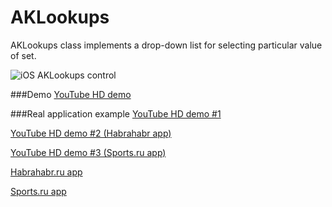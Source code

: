 AKLookups
=========

AKLookups class implements a drop-down list for selecting particular value of set.

![iOS AKLookups control](http://cdn.makeagif.com/media/5-17-2014/GlTvIy.gif)

###Demo
[YouTube HD demo](http://www.youtube.com/watch?v=KFr1NKRbyx8)

###Real application example
[YouTube HD demo #1](http://www.youtube.com/watch?v=Y79dPJWPJTc)

[YouTube HD demo #2 (Habrahabr app)](http://www.youtube.com/watch?v=twdWhnSZpic)

[YouTube HD demo #3 (Sports.ru app)](http://www.youtube.com/watch?v=UYrV9akKRlU)

[Habrahabr.ru app](https://itunes.apple.com/ru/app/habrahabr/id778613673)

[Sports.ru app](https://itunes.apple.com/ru/app/sports.ru-vse-o-futbole-cempionate/id542339626)

